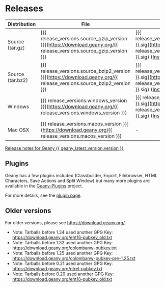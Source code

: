 Releases
==========

Distribution      | File          | GPG Signature | GPG Key
----------------- | ------------- | ------------- | -------------
Source (tar.gz)   | [{{ release_versions.source_gzip_version }}](https://download.geany.org/{{ release_versions.source_gzip_version }}) | [{{ release_versions.source_gzip_version }}.sig](https://download.geany.org/{{ release_versions.source_gzip_version }}.sig) ([Instructions][4]) | [colombanw-pubkey.txt][1]
Source (tar.bz2)  | [{{ release_versions.source_bzip2_version }}](https://download.geany.org/{{ release_versions.source_bzip2_version }}) | [{{ release_versions.source_bzip2_version }}.sig](https://download.geany.org/{{ release_versions.source_bzip2_version }}.sig) ([Instructions][4]) | [colombanw-pubkey.txt][1]
Windows           | [{{ release_versions.windows_version }}](https://download.geany.org/{{ release_versions.windows_version }}) | [{{ release_versions.windows_version }}.sig](https://download.geany.org/{{ release_versions.windows_version }}.sig) ([Instructions][4]) | [eht16-pubkey.txt][2]
Mac OSX           | [{{ release_versions.macos_version }}](https://download.geany.org/{{ release_versions.macos_version }}) | - | -

[Release notes for Geany {{ geany_latest_version.version }}][3]


## Plugins

Geany has a few plugins included (Classbuilder, Export, Filebrowser, HTML Characters, Save Actions and Split Window)
but many more plugins are available in the [Geany-Plugins][5] project.

For more details, see the [plugin page][5].


## Older versions

For older versions, please see https://download.geany.org/.

- Note: Tarballs before 1.34 used another GPG Key: https://download.geany.org/eht16-pubkey_old.txt
- Note: Tarballs before 1.32 used another GPG Key: https://download.geany.org/colombanw-pubkey.txt
- Note: Tarballs before 1.25 used another GPG Key: https://download.geany.org/colombanw-pubkey-pre-1.25.txt
- Note: Tarballs before 0.21 used another GPG Key: https://download.geany.org/ntrel-pubkey.txt
- Note: Tarballs before 0.20 used another GPG Key: https://download.geany.org/eht16-pubkey_old.txt

[1]: https://download.geany.org/colombanw-pubkey.txt
[2]: https://download.geany.org/eht16-pubkey.txt
[3]: /documentation/releasenotes/
[4]: /support/verify-gpg-signature/
[5]: /support/plugins/
